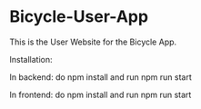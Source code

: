 # Bicycle-User-App
This is the User Website for the Bicycle App.
                      
Installation:

In backend:
do npm install
and run npm run start

In frontend:
do npm install
and run npm run start
